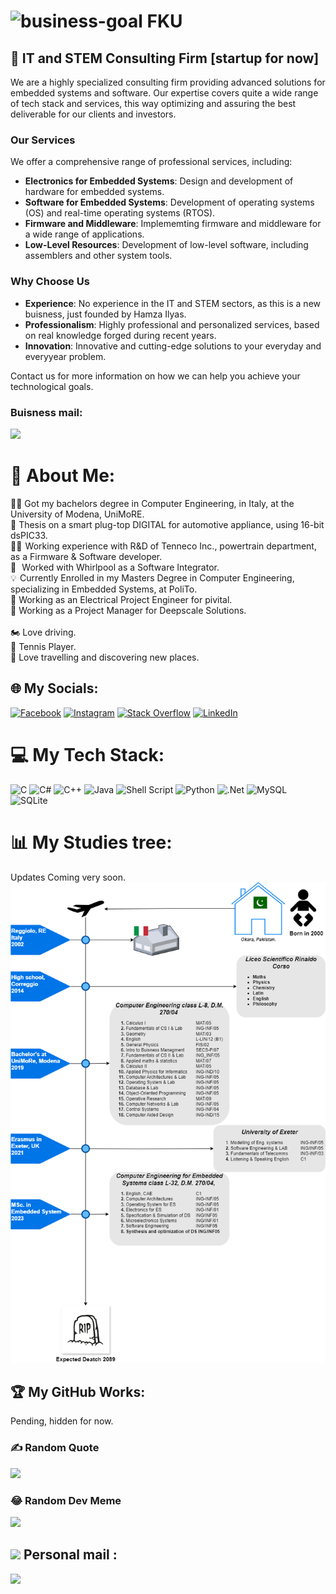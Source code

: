 # <img width="50" height="50" src="https://img.icons8.com/ios-filled/100/000000/business-goal.png" alt="business-goal"/>        FKU

## 🏢 IT and STEM Consulting Firm [startup for now]
We are a highly specialized consulting firm providing advanced solutions for embedded systems and software. Our expertise covers quite a wide range of tech stack and services, this way optimizing and assuring the best deliverable for our clients and investors.

### Our Services
We offer a comprehensive range of professional services, including:

- **Electronics for Embedded Systems**: Design and development of hardware for embedded systems.
- **Software for Embedded Systems**: Development of operating systems (OS) and real-time operating systems (RTOS).
- **Firmware and Middleware**: Implememting firmware and middleware for a wide range of applications.
- **Low-Level Resources**: Development of low-level software, including assemblers and other system tools.

### Why Choose Us
- **Experience**: No experience in the IT and STEM sectors, as this is a new buisness, just founded by Hamza Ilyas.
- **Professionalism**: Highly professional and personalized services, based on real knowledge forged during recent years.
- **Innovation**: Innovative and cutting-edge solutions to your everyday and everyyear problem.

Contact us for more information on how we can help you achieve your technological goals.
### Buisness mail:
[![](https://img.shields.io/badge/-Connect_with_me-10?style=for-the-badge&logo=Gmail&logoColor=white)](mailto:ilyashamza63@gmail.com?subject=Github%20Connection%20Request&body=Hey,%20I%20came%20across%20your%20GitHub%20profile%20and%20would%20like%20to%20connect%20with%20you.%20Can%20we%20discuss%20further%3F%0D%0A%0D%0A-%20[Your%20name%20or%20contact%20info])



# 💫 About Me:
👨‍🎓   Got my bachelors degree in Computer Engineering, in Italy, at the University of Modena, UniMoRE.<br>📜   Thesis on a smart plug-top DIGITAL for automotive appliance, using 16-bit dsPIC33. <br>👨‍💻   Working experience with R&D of Tenneco Inc., powertrain department, as a Firmware & Software developer. <br> 🤳   Worked with Whirlpool as a Software Integrator. <br>💡   Currently Enrolled in my Masters Degree in Computer Engineering, specializing in Embedded Systems, at PoliTo. <br> 🔌   Working as an Electrical Project Engineer for pivital. <br> 🔏   Working as a Project Manager for Deepscale Solutions.  <br><br>🏍️   Love driving. <br> 🥎   Tennis Player. <br> 🌇   Love travelling and discovering new places.<br>


## 🌐 My Socials:
[![Facebook](https://img.shields.io/badge/Facebook-%231877F2.svg?logo=Facebook&logoColor=white)](https://www.facebook.com/profile.php?id=100004054805245)  [![Instagram](https://img.shields.io/badge/Instagram-%23E4405F.svg?logo=Instagram&logoColor=white)](https://instagram.com/ilyashamza70) [![Stack Overflow](https://img.shields.io/badge/-Stackoverflow-FE7A16?logo=stack-overflow&logoColor=white)](https://stackoverflow.com/users/21300753) 
[![LinkedIn](https://img.shields.io/badge/LinkedIn-%230077B5.svg?logo=linkedin&logoColor=white)](https://www.linkedin.com/in/hamza-ilyas-8aa125232/)


# 💻 My Tech Stack:
![C](https://img.shields.io/badge/c-%2300599C.svg?style=for-the-badge&logo=c&logoColor=white) ![C#](https://img.shields.io/badge/c%23-%23239120.svg?style=for-the-badge&logo=c-sharp&logoColor=white) ![C++](https://img.shields.io/badge/c++-%2300599C.svg?style=for-the-badge&logo=c%2B%2B&logoColor=white) ![Java](https://img.shields.io/badge/java-%23ED8B00.svg?style=for-the-badge&logo=java&logoColor=white) ![Shell Script](https://img.shields.io/badge/shell_script-%23121011.svg?style=for-the-badge&logo=gnu-bash&logoColor=white) ![Python](https://img.shields.io/badge/python-3670A0?style=for-the-badge&logo=python&logoColor=ffdd54) ![.Net](https://img.shields.io/badge/.NET-5C2D91?style=for-the-badge&logo=.net&logoColor=white) ![MySQL](https://img.shields.io/badge/mysql-%2300f.svg?style=for-the-badge&logo=mysql&logoColor=white) ![SQLite](https://img.shields.io/badge/sqlite-%2307405e.svg?style=for-the-badge&logo=sqlite&logoColor=white)

# 📊 My Studies tree:
Updates Coming very soon.
![Study Tree Diagram](https://github.com/ilyashamza70/ilyashamza70/blob/main/StudyTreev2.1.drawio.png)


## 🏆 My GitHub Works:
Pending, hidden for now.

### ✍️ Random Quote
![](https://quotes-github-readme.vercel.app/api?type=horizontal&theme=tokyonight)

### 😂 Random Dev Meme

[![](https://visitcount.itsvg.in/api?id=ilyashamza70&icon=2&color=10)](https://visitcount.itsvg.in)

## <img src="https://img.icons8.com/fluency/32/000000/email-open.png"/>     Personal mail :
[![](https://img.shields.io/badge/-Connect_with_me-10?style=for-the-badge&logo=Gmail&logoColor=white)](mailto:ilyashamza63@gmail.com?subject=Github%20Connection%20Request&body=Hey,%20I%20came%20across%20your%20GitHub%20profile%20and%20would%20like%20to%20connect%20with%20you.%20Can%20we%20discuss%20further%3F%0D%0A%0D%0A-%20[Your%20name%20or%20contact%20info])


